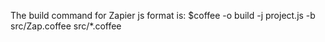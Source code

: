 The build command for Zapier js format is:
$coffee -o build -j project.js -b src/Zap.coffee src/*.coffee